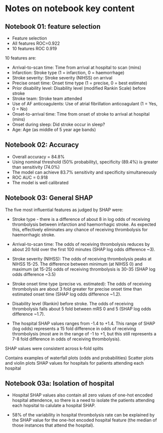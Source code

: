 # Notes on notebook key content

## Notebook 01: feature selection

* Feature selection
* All features ROC=0.922
* 10 features ROC 0.919

10 features are:

* Arrival-to-scan time: Time from arrival at hospital to scan (mins)
* Infarction: Stroke type (1 = infarction, 0 = haemorrhage)
* Stroke severity: Stroke severity (NIHSS) on arrival
* Precise onset time: Onset time type (1 = precise, 0 = best estimate)
* Prior disability level: Disability level (modified Rankin Scale) before stroke
* Stroke team: Stroke team attended
* Use of AF anticoagulents: Use of atrial fibrillation anticoagulant (1 = Yes, 0 = No)
* Onset-to-arrival time: Time from onset of stroke to arrival at hospital (mins)
* Onset during sleep: Did stroke occur in sleep?
* Age: Age (as middle of 5 year age bands)

## Notebook 02: Accuracy

* Overall accuracy = 84.8%
* Using nominal threshold (50% probability), specificity (89.4%) is greater than sensitivity (74.0%)
* The model can achieve 83.7% sensitivity and specificity simultaneously
* ROC AUC = 0.918
* The model is well calibrated

## Notebook 03: General SHAP

The five most influential features as judged by SHAP were:

* Stroke type - there is a difference of about 8 in log odds of receiving thrombolysis between infarction and haemorrhagic stroke. As expected this, effectively eliminates any chance of receiving thrombolysis for haemorrhagic stroke.

* Arrival-to-scan time: The odds of receiving thrombolysis reduces by about 20 fold over the first 100 minutes (SHAP log odds difference ~3).

* Stroke severity (NIHSS): The odds of receiving thrombolysis peaks at NIHSS 15-25. The difference between minimum (at NIHSS 0) and maximum (at 15-25) odds of receiving thrombolysis is 30-35 (SHAP log odds difference ~3.5)

* Stroke onset time type (precise vs. estimated): The odds of receiving thrombolysis are about 3 fold greater for precise onset time than estimated onset time (SHAP log odds difference ~1.2). 

* Disability level (Rankin) before stroke. The odds of receiving thrombolysis falls about 5 fold between mRS 0 and 5 (SHAP log odds difference ~1.7).

* The hospital SHAP values ranges from -1.4 to +1.4. This range of SHAP (log odds) represents a 15 fold difference in odds of receiving thrombolysis (most are in the range of -1 to +1, but this still represents a 7-8 fold difference in odds of receiving thrombolysis). 

SHAP values were consistent across k-fold splits

Contains examples of waterfall plots (odds and probabilities)
Scatter plots and violin plots
SHAP values for hospitals for patients attending each hospital


## Notebook 03a: Isolation of hospital 

* Hospital SHAP values also contain all zero values of one-hot encoded hospital attendence, so there is a need to isolate the patients attending each hopsital to calulate a hospital SHAP.

* 58% of the variability in hospital thrombolysis rate can be explained by the SHAP value for the one-hot encoded hospital feature (the median of those instances that attend the hospital).


